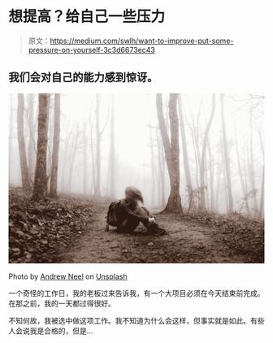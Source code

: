 # 想提高？给自己一些压力

> 原文：<https://medium.com/swlh/want-to-improve-put-some-pressure-on-yourself-3c3d6673ec43>

## 我们会对自己的能力感到惊讶。

![](img/8d9bc34c1416bc82667550307fde0f61.png)

Photo by [Andrew Neel](https://unsplash.com/photos/KkCig7EbfoA?utm_source=unsplash&utm_medium=referral&utm_content=creditCopyText) on [Unsplash](https://unsplash.com/search/photos/emotion?utm_source=unsplash&utm_medium=referral&utm_content=creditCopyText)

一个奇怪的工作日，我的老板过来告诉我，有一个大项目必须在今天结束前完成。在那之前，我的一天都过得很好。

不知何故，我被选中做这项工作。我不知道为什么会这样，但事实就是如此。有些人会说我是合格的，但是…